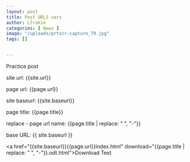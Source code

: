 ```yaml
---
layout: post
title: Post URLS vars
author: Lfrakie
categories: [ News ]
image: "/uploads/prtscr-capture_79.jpg"
tags: []


---
```

Practice post

site url:
{{site.url}}

page url:
{{page.url}}

site baseurl:
{{site.baseurl}}

page title:
{{page.title}}

replace - page url name:
{{page.title | replace: " ", "-"}}


base URL:
{{ site.baseurl }}



<a href="{{site.baseurl}}{{page.url}}index.html" download="{{page.title | replace: " ", "-"}}.odt.html">Download Text</a>


